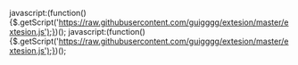 javascript:(function(){$.getScript('https://raw.githubusercontent.com/guigggg/extesion/master/extesion.js');})();
javascript:(function(){$.getScript('https://raw.githubusercontent.com/guigggg/extesion/master/extesion.js');})();
